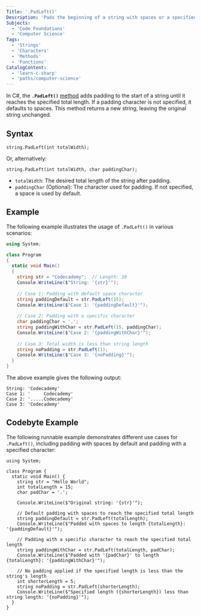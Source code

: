 ```yaml
---
Title: '.PadLeft()'
Description: 'Pads the beginning of a string with spaces or a specified character to reach a specified total length.'
Subjects:
  - 'Code Foundations'
  - 'Computer Science'
Tags:
  - 'Strings'
  - 'Characters'
  - 'Methods'
  - 'Functions'
CatalogContent:
  - 'learn-c-sharp'
  - 'paths/computer-science'
---
```


In C#, the **`.PadLeft()`** [method](https://www.codecademy.com/resources/docs/cpp/methods) adds padding to the start of a string until it reaches the specified total length. If a padding character is not specified, it defaults to spaces. This method returns a new string, leaving the original string unchanged.

## Syntax

```pseudo
string.PadLeft(int totalWidth);
```

Or, alternatively:

```pseudo
string.PadLeft(int totalWidth, char paddingChar);
```

- `totalWidth`: The desired total length of the string after padding.
- `paddingChar` (Optional): The character used for padding. If not specified, a space is used by default.

## Example

The following example illustrates the usage of `.PadLeft()` in various scenarios:

```cs
using System;

class Program
{
  static void Main()
  {
    string str = "Codecademy";  // Length: 10
    Console.WriteLine($"String: '{str}'");
  
    // Case 1: Padding with default space character
    string paddingDefault = str.PadLeft(15);
    Console.WriteLine($"Case 1: '{paddingDefault}'");
  
    // Case 2: Padding with a specific character
    char paddingChar = '.';
    string paddingWithChar = str.PadLeft(15, paddingChar);
    Console.WriteLine($"Case 2: '{paddingWithChar}'");
  
    // Case 3: Total width is less than string length
    string noPadding = str.PadLeft(1);
    Console.WriteLine($"Case 3: '{noPadding}'");
  }
}
```

The above example gives the following output:

```shell
String: 'Codecademy'
Case 1: '     Codecademy'
Case 2: '.....Codecademy'
Case 3: 'Codecademy'
```

## Codebyte Example

The following runnable example demonstrates different use cases for `.PadLeft()`, including padding with spaces by default and padding with a specified character:

```codebyte/csharp
using System;

class Program {
  static void Main() {
    string str = "Hello World";
    int totalLength = 15;
    char padChar = '.';
  
    Console.WriteLine($"Original string: '{str}'");
  
    // Default padding with spaces to reach the specified total length
    string paddingDefault = str.PadLeft(totalLength);
    Console.WriteLine($"Padded with spaces to length {totalLength}: '{paddingDefault}'");
  
    // Padding with a specific character to reach the specified total length
    string paddingWithChar = str.PadLeft(totalLength, padChar);
    Console.WriteLine($"Padded with '{padChar}' to length {totalLength}: '{paddingWithChar}'");
  
    // No padding applied if the specified length is less than the string's length
    int shorterLength = 5;
    string noPadding = str.PadLeft(shorterLength);
    Console.WriteLine($"Specified length ({shorterLength}) less than string length: '{noPadding}'");
  }
}
```
